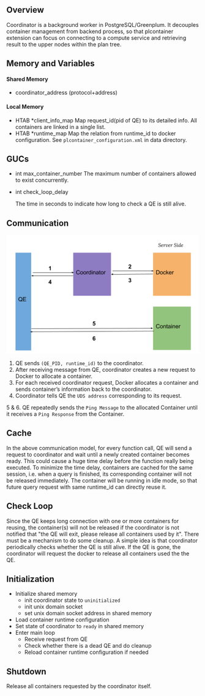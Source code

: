 ## Overview
Coordinator is a background worker in PostgreSQL/Greenplum. It decouples container management from backend process, so that plcontainer extension can focus on connecting to a compute service and retrieving result to the upper nodes within the plan tree.

## Memory and Variables
#### Shared Memory
* coordinator_address (protocol+address)
#### Local Memory
* HTAB *client_info_map
	Map request_id(pid of QE) to its detailed info. All containers are linked in a single list.
* HTAB *runtime_map
	Map the relation from runtime_id to docker configuration.
	See `plcontainer_configuration.xml` in data directory.
## GUCs
* int max_container_number
	The maximum number of containers allowed to exist concurrently.

* int check_loop_delay

  The time in seconds to indicate how long to check a QE is still alive.
## Communication

![Communication procedure between coordinator and other workers](document/images/CommunicationProcess.png)

1. QE sends `(QE_PID, runtime_id)` to the coordinator.
2. After receiving message from QE, coordinator creates a new request to Docker to allocate a container. 
3. For each received coordinator request, Docker allocates a container and sends container’s information back to the coordinator. 
4. Coordinator tells QE the `UDS address` corresponding to its request.

5 & 6.  QE repeatedly sends the `Ping Message` to the allocated Container until it receives a `Ping Response` from the Container.

## Cache

In the above communication model, for every function call, QE will send a request to coordinator and wait until a newly created container becomes ready. This could cause a huge time delay before the function really being executed. To minimize the time delay, containers are cached for the same session, i.e. when a query is finished, its corresponding container will not be released immediately. The container will be running in idle mode, so that future query request with same runtime_id can directly reuse it.



## Check Loop

Since the QE keeps long connection with one or more containers for reusing, the container(s) will not be released if the coordinator is not notified that "the QE will exit, please release all containers used by it". There must be a mechanism to do some cleanup. A simple idea is that coordinator periodically checks whether the QE is still alive. If the QE is gone, the coordinator will request the docker to release all containers used the the QE.



## Initialization

* Initialize shared memory
  * init coordinator state to `uninitialized`
  * init unix domain socket
  * set unix domain socket address in shared memory
* Load container runtime configuration
* Set state of coordinator to `ready` in shared memory
* Enter main loop
  * Receive request from QE
  * Check whether there is a dead QE and do cleanup
  * Reload container runtime configuration if needed

## Shutdown

Release all containers requested by the coordinator itself.